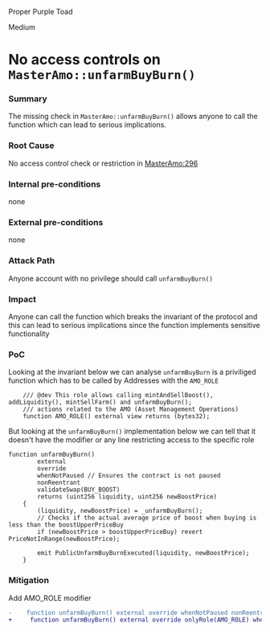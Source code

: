 Proper Purple Toad

Medium

# No access controls on `MasterAmo::unfarmBuyBurn()`

### Summary

The missing check in `MasterAmo::unfarmBuyBurn()` allows anyone to call the function which can lead to serious implications.

### Root Cause

No access control check or restriction in [MasterAmo:296](https://github.com/sherlock-audit/2024-10-axion/blob/main/liquidity-amo/contracts/MasterAMO.sol#L296)

### Internal pre-conditions

none 

### External pre-conditions

none 

### Attack Path

Anyone account with no privilege should call `unfarmBuyBurn()` 

### Impact

Anyone can call the function which breaks the invariant of the protocol and this can lead to serious implications since the function implements sensitive functionality

### PoC

Looking at the invariant below we can analyse `unfarmBuyBurn` is a priviliged function which has to be called by Addresses with the `AMO_ROLE`
```solidity
    /// @dev This role allows calling mintAndSellBoost(), addLiquidity(), mintSellFarm() and unfarmBuyBurn();
    /// actions related to the AMO (Asset Management Operations)
    function AMO_ROLE() external view returns (bytes32);
```

But looking at the `unfarmBuyBurn()` implementation below we can tell that it doesn't have the modifier or any line restricting access to the specific role 

```solidity
function unfarmBuyBurn()
        external
        override
        whenNotPaused // Ensures the contract is not paused
        nonReentrant
        validateSwap(BUY_BOOST)
        returns (uint256 liquidity, uint256 newBoostPrice)
    {
        (liquidity, newBoostPrice) = _unfarmBuyBurn();
        // Checks if the actual average price of boost when buying is less than the boostUpperPriceBuy
        if (newBoostPrice > boostUpperPriceBuy) revert PriceNotInRange(newBoostPrice);

        emit PublicUnfarmBuyBurnExecuted(liquidity, newBoostPrice);
    }
```

### Mitigation
Add AMO_ROLE modifier
```diff
-    function unfarmBuyBurn() external override whenNotPaused nonReentrant validateSwap(BUY_BOOST)
+     function unfarmBuyBurn() external override onlyRole(AMO_ROLE) whenNotPaused nonReentrant validateSwap(BUY_BOOST)
```